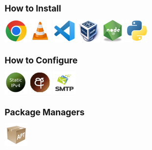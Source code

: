 # How to Install

[![google chrome](../image/google-chrome-logo.png)](./install_google_chrome.md)
[![vlc player](../image/vlc-logo.png)](./install_media_player.md)
[![vscode](../image/vscode-logo.png)](./install_vscode.md)
[![virtualbox](../image/virtualbox-logo.png)](./install_virtualbox.md)
[![nodejs](../image/nodejs-logo.png)](./install_nodejs.md)
[![python](../image/python-logo.png)](./install_python.md)

# How to Configure
[![set static ip](../image/staticip-logo.png)](./set_static_ip.md)
[![change sinhala font](../image/change-sinhal-font.png)](./change_default_sinhala_font.md)
[![smtp](../image/smtp-logo.png)](./setup_smtp.md)

# Package Managers
[![apt](../image/apt-logo.png)](./apt_guide.md)